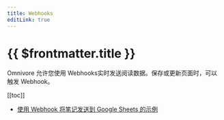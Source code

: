 ```yaml
---
title: Webhooks
editLink: true
---
```


# {{ $frontmatter.title }}

Omnivore 允许您使用 Webhooks实时发送阅读数据。保存或更新页面时，可以触发 Webhook。

[[toc]]

- [使用 Webhook 将笔记发送到 Google Sheets 的示例](https://blog.omnivore.app/p/syncing-all-your-notes-to-google)
